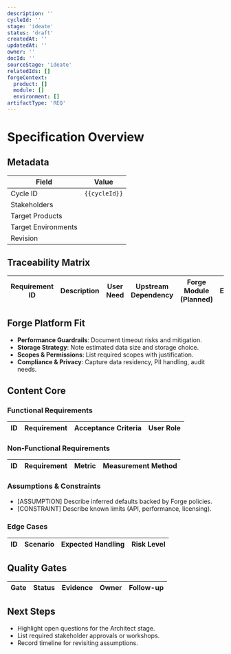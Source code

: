```yaml
---
description: ''
cycleId: ''
stage: 'ideate'
status: 'draft'
createdAt: ''
updatedAt: ''
owner: ''
docId: ''
sourceStage: 'ideate'
relatedIds: []
forgeContext:
  product: []
  module: []
  environment: []
artifactType: 'REQ'
---
```


# Specification Overview
<!-- Summarize the product vision and key outcomes in 2-3 sentences. -->

## Metadata
| Field | Value |
| --- | --- |
| Cycle ID | `{{cycleId}}` |
| Stakeholders |  |
| Target Products |  |
| Target Environments |  |
| Revision |  |

## Traceability Matrix
| Requirement ID | Description | User Need | Upstream Dependency | Forge Module (Planned) | Environment | Notes |
| --- | --- | --- | --- | --- | --- | --- |

## Forge Platform Fit
- **Performance Guardrails**: Document timeout risks and mitigation.
- **Storage Strategy**: Note estimated data size and storage choice.
- **Scopes & Permissions**: List required scopes with justification.
- **Compliance & Privacy**: Capture data residency, PII handling, audit needs.

## Content Core
### Functional Requirements
| ID | Requirement | Acceptance Criteria | User Role |
| --- | --- | --- | --- |

### Non-Functional Requirements
| ID | Requirement | Metric | Measurement Method |
| --- | --- | --- | --- |

### Assumptions & Constraints
- [ASSUMPTION] Describe inferred defaults backed by Forge policies.
- [CONSTRAINT] Describe known limits (API, performance, licensing).

### Edge Cases
| ID | Scenario | Expected Handling | Risk Level |
| --- | --- | --- | --- |

## Quality Gates
| Gate | Status | Evidence | Owner | Follow-up |
| --- | --- | --- | --- | --- |

## Next Steps
- Highlight open questions for the Architect stage.
- List required stakeholder approvals or workshops.
- Record timeline for revisiting assumptions.
